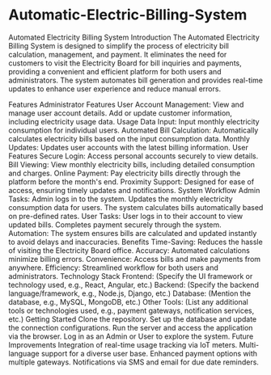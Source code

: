 # Automatic-Electric-Billing-System
Automated Electricity Billing System
Introduction
The Automated Electricity Billing System is designed to simplify the process of electricity bill calculation, management, and payment. It eliminates the need for customers to visit the Electricity Board for bill inquiries and payments, providing a convenient and efficient platform for both users and administrators. The system automates bill generation and provides real-time updates to enhance user experience and reduce manual errors.

Features
Administrator Features
User Account Management:
View and manage user account details.
Add or update customer information, including electricity usage data.
Usage Data Input:
Input monthly electricity consumption for individual users.
Automated Bill Calculation:
Automatically calculates electricity bills based on the input consumption data.
Monthly Updates:
Updates user accounts with the latest billing information.
User Features
Secure Login:
Access personal accounts securely to view details.
Bill Viewing:
View monthly electricity bills, including detailed consumption and charges.
Online Payment:
Pay electricity bills directly through the platform before the month's end.
Proximity Support:
Designed for ease of access, ensuring timely updates and notifications.
System Workflow
Admin Tasks:
Admin logs in to the system.
Updates the monthly electricity consumption data for users.
The system calculates bills automatically based on pre-defined rates.
User Tasks:
User logs in to their account to view updated bills.
Completes payment securely through the system.
Automation:
The system ensures bills are calculated and updated instantly to avoid delays and inaccuracies.
Benefits
Time-Saving: Reduces the hassle of visiting the Electricity Board office.
Accuracy: Automated calculations minimize billing errors.
Convenience: Access bills and make payments from anywhere.
Efficiency: Streamlined workflow for both users and administrators.
Technology Stack
Frontend: (Specify the UI framework or technology used, e.g., React, Angular, etc.)
Backend: (Specify the backend language/framework, e.g., Node.js, Django, etc.)
Database: (Mention the database, e.g., MySQL, MongoDB, etc.)
Other Tools: (List any additional tools or technologies used, e.g., payment gateways, notification services, etc.)
Getting Started
Clone the repository.
Set up the database and update the connection configurations.
Run the server and access the application via the browser.
Log in as an Admin or User to explore the system.
Future Improvements
Integration of real-time usage tracking via IoT meters.
Multi-language support for a diverse user base.
Enhanced payment options with multiple gateways.
Notifications via SMS and email for due date reminders.
